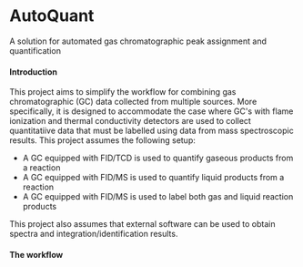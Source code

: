 <h1>AutoQuant</h1>
A solution for automated gas chromatographic peak assignment and quantification
<h4>Introduction</h4>
This project aims to simplify the workflow for combining gas chromatographic (GC) data collected from multiple sources. More
specifically, it is designed to accommodate the case where GC's with flame ionization and thermal conductivity detectors are
used to collect quantitatiive data that must be labelled using data from mass spectroscopic results. This project assumes the
following setup:
<ul>
  <li>A GC equipped with FID/TCD is used to quantify gaseous products from a reaction</li>
  <li>A GC equipped with FID/MS is used to quantify liquid products from a reaction</li>
  <li>A GC equipped with FID/MS is used to label both gas and liquid reaction products</li>
</ul>
This project also assumes that external software can be used to obtain spectra and integration/identification results.


<h4>The workflow</h4>
